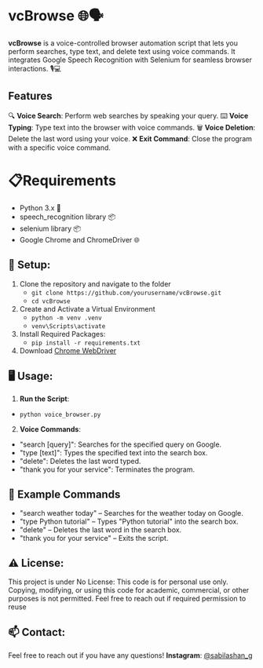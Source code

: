 # vcBrowse 🌐🗣️

**vcBrowse** is a voice-controlled browser automation script that lets you perform searches, type text, and delete text using voice commands. It integrates Google Speech Recognition with Selenium for seamless browser interactions. 🎙️💻

## Features
🔍 **Voice Search**: Perform web searches by speaking your query.
⌨️ **Voice Typing**: Type text into the browser with voice commands.
🗑️ **Voice Deletion**: Delete the last word using your voice.
❌ **Exit Command**: Close the program with a specific voice command.

# 📋Requirements
- Python 3.x 🐍
- speech_recognition library 📦
- selenium library 📦
- Google Chrome and ChromeDriver 🌐

## 🔧 Setup:
1. Clone the repository and navigate to the folder
   - ```git clone https://github.com/yourusername/vcBrowse.git```
   - ```cd vcBrowse```
2. Create and Activate a Virtual Environment
   - ```python -m venv .venv```
   - ```venv\Scripts\activate```
3. Install Required Packages:
   - ```pip install -r requirements.txt```
4. Download [Chrome WebDriver](https://sites.google.com/chromium.org/driver/downloads?authuser=0)

## 🖥️ Usage:
1. **Run the Script**:
  - ```python voice_browser.py```
2. **Voice Commands**:
  - "search [query]": Searches for the specified query on Google.
  - "type [text]": Types the specified text into the search box.
  - "delete": Deletes the last word typed.
  - "thank you for your service": Terminates the program.

## 📝 Example Commands
  - "search weather today" – Searches for the weather today on Google.
  - "type Python tutorial" – Types "Python tutorial" into the search box.
  - "delete" – Deletes the last word in the search box.
  - "thank you for your service" – Exits the script.

## ⚠️ License:
This project is under No License: This code is for personal use only. Copying, modifying, or using this code for academic, commercial, or other purposes is not permitted. Feel free to reach out if required permission to reuse


## 📫 Contact:
Feel free to reach out if you have any questions!
**Instagram**: [@sabilashan_g](https://www.instagram.com/sabilashan_g/)
